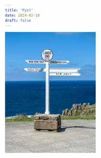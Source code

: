 ```yaml
---
title: 'Pyst'
date: 2024-02-18
draft: false
---
```


![The Lands End Post yn Sennen Cove, Cernyw, Lloegr](images/IMG_2541_r_fb_nc.webp "Lands End Post")